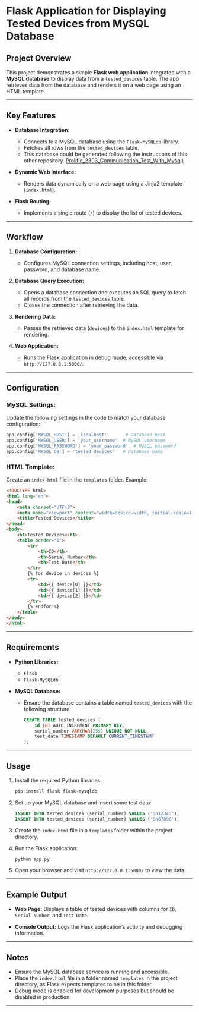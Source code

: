 # Flask Application for Displaying Tested Devices from MySQL Database

## Project Overview
This project demonstrates a simple **Flask web application** integrated with a **MySQL database** to display data from a `tested_devices` table. The app retrieves data from the database and renders it on a web page using an HTML template.

---

## Key Features
- **Database Integration:**
  - Connects to a MySQL database using the `Flask-MySQLdb` library.
  - Fetches all rows from the `tested_devices` table.
  - This database could be generated following the instructions of this other repository.
    [Prolific_2303_Communication_Test_With_Mysql)](https://github.com/DaniAlRab/Prolific_2303_Communication_Test_With_Mysql)


- **Dynamic Web Interface:**
  - Renders data dynamically on a web page using a Jinja2 template (`index.html`).

- **Flask Routing:**
  - Implements a single route (`/`) to display the list of tested devices.

---

## Workflow
1. **Database Configuration:**
   - Configures MySQL connection settings, including host, user, password, and database name.

2. **Database Query Execution:**
   - Opens a database connection and executes an SQL query to fetch all records from the `tested_devices` table.
   - Closes the connection after retrieving the data.

3. **Rendering Data:**
   - Passes the retrieved data (`devices`) to the `index.html` template for rendering.

4. **Web Application:**
   - Runs the Flask application in debug mode, accessible via `http://127.0.0.1:5000/`.

---

## Configuration
### **MySQL Settings:**
Update the following settings in the code to match your database configuration:
```python
app.config['MYSQL_HOST'] = 'localhost'       # Database host
app.config['MYSQL_USER'] = 'your_username'  # MySQL username
app.config['MYSQL_PASSWORD'] = 'your_password'  # MySQL password
app.config['MYSQL_DB'] = 'tested_devices'   # Database name
```

### **HTML Template:**
Create an `index.html` file in the `templates` folder. Example:
```html
<!DOCTYPE html>
<html lang="en">
<head>
    <meta charset="UTF-8">
    <meta name="viewport" content="width=device-width, initial-scale=1.0">
    <title>Tested Devices</title>
</head>
<body>
    <h1>Tested Devices</h1>
    <table border="1">
        <tr>
            <th>ID</th>
            <th>Serial Number</th>
            <th>Test Date</th>
        </tr>
        {% for device in devices %}
        <tr>
            <td>{{ device[0] }}</td>
            <td>{{ device[1] }}</td>
            <td>{{ device[2] }}</td>
        </tr>
        {% endfor %}
    </table>
</body>
</html>
```

---

## Requirements
- **Python Libraries:**
  - `Flask`
  - `Flask-MySQLdb`

- **MySQL Database:**
  - Ensure the database contains a table named `tested_devices` with the following structure:
    ```sql
    CREATE TABLE tested_devices (
        id INT AUTO_INCREMENT PRIMARY KEY,
        serial_number VARCHAR(255) UNIQUE NOT NULL,
        test_date TIMESTAMP DEFAULT CURRENT_TIMESTAMP
    );
    ```

---

## Usage
1. Install the required Python libraries:
   ```bash
   pip install flask flask-mysqldb
   ```

2. Set up your MySQL database and insert some test data:
   ```sql
   INSERT INTO tested_devices (serial_number) VALUES ('SN12345');
   INSERT INTO tested_devices (serial_number) VALUES ('SN67890');
   ```

3. Create the `index.html` file in a `templates` folder within the project directory.

4. Run the Flask application:
   ```bash
   python app.py
   ```

5. Open your browser and visit `http://127.0.0.1:5000/` to view the data.

---

## Example Output
- **Web Page:**
  Displays a table of tested devices with columns for `ID`, `Serial Number`, and `Test Date`.

- **Console Output:**
  Logs the Flask application’s activity and debugging information.

---

## Notes
- Ensure the MySQL database service is running and accessible.
- Place the `index.html` file in a folder named `templates` in the project directory, as Flask expects templates to be in this folder.
- Debug mode is enabled for development purposes but should be disabled in production.

---

